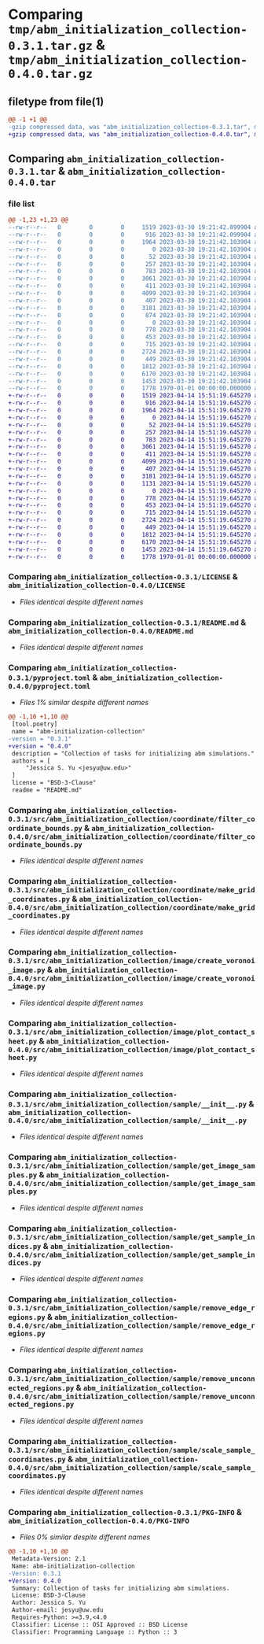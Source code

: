 # Comparing `tmp/abm_initialization_collection-0.3.1.tar.gz` & `tmp/abm_initialization_collection-0.4.0.tar.gz`

## filetype from file(1)

```diff
@@ -1 +1 @@
-gzip compressed data, was "abm_initialization_collection-0.3.1.tar", max compression
+gzip compressed data, was "abm_initialization_collection-0.4.0.tar", max compression
```

## Comparing `abm_initialization_collection-0.3.1.tar` & `abm_initialization_collection-0.4.0.tar`

### file list

```diff
@@ -1,23 +1,23 @@
--rw-r--r--   0        0        0     1519 2023-03-30 19:21:42.099904 abm_initialization_collection-0.3.1/LICENSE
--rw-r--r--   0        0        0      916 2023-03-30 19:21:42.099904 abm_initialization_collection-0.3.1/README.md
--rw-r--r--   0        0        0     1964 2023-03-30 19:21:42.103904 abm_initialization_collection-0.3.1/pyproject.toml
--rw-r--r--   0        0        0        0 2023-03-30 19:21:42.103904 abm_initialization_collection-0.3.1/src/abm_initialization_collection/__init__.py
--rw-r--r--   0        0        0       52 2023-03-30 19:21:42.103904 abm_initialization_collection-0.3.1/src/abm_initialization_collection/__main__.py
--rw-r--r--   0        0        0      257 2023-03-30 19:21:42.103904 abm_initialization_collection-0.3.1/src/abm_initialization_collection/coordinate/__init__.py
--rw-r--r--   0        0        0      783 2023-03-30 19:21:42.103904 abm_initialization_collection-0.3.1/src/abm_initialization_collection/coordinate/filter_coordinate_bounds.py
--rw-r--r--   0        0        0     3061 2023-03-30 19:21:42.103904 abm_initialization_collection-0.3.1/src/abm_initialization_collection/coordinate/make_grid_coordinates.py
--rw-r--r--   0        0        0      411 2023-03-30 19:21:42.103904 abm_initialization_collection-0.3.1/src/abm_initialization_collection/image/__init__.py
--rw-r--r--   0        0        0     4099 2023-03-30 19:21:42.103904 abm_initialization_collection-0.3.1/src/abm_initialization_collection/image/create_voronoi_image.py
--rw-r--r--   0        0        0      407 2023-03-30 19:21:42.103904 abm_initialization_collection-0.3.1/src/abm_initialization_collection/image/get_image_bounds.py
--rw-r--r--   0        0        0     3181 2023-03-30 19:21:42.103904 abm_initialization_collection-0.3.1/src/abm_initialization_collection/image/plot_contact_sheet.py
--rw-r--r--   0        0        0      874 2023-03-30 19:21:42.103904 abm_initialization_collection-0.3.1/src/abm_initialization_collection/image/select_fov_images.py
--rw-r--r--   0        0        0        0 2023-03-30 19:21:42.103904 abm_initialization_collection-0.3.1/src/abm_initialization_collection/py.typed
--rw-r--r--   0        0        0      778 2023-03-30 19:21:42.103904 abm_initialization_collection-0.3.1/src/abm_initialization_collection/sample/__init__.py
--rw-r--r--   0        0        0      453 2023-03-30 19:21:42.103904 abm_initialization_collection-0.3.1/src/abm_initialization_collection/sample/exclude_selected_ids.py
--rw-r--r--   0        0        0      715 2023-03-30 19:21:42.103904 abm_initialization_collection-0.3.1/src/abm_initialization_collection/sample/get_image_samples.py
--rw-r--r--   0        0        0     2724 2023-03-30 19:21:42.103904 abm_initialization_collection-0.3.1/src/abm_initialization_collection/sample/get_sample_indices.py
--rw-r--r--   0        0        0      449 2023-03-30 19:21:42.103904 abm_initialization_collection-0.3.1/src/abm_initialization_collection/sample/include_selected_ids.py
--rw-r--r--   0        0        0     1812 2023-03-30 19:21:42.103904 abm_initialization_collection-0.3.1/src/abm_initialization_collection/sample/remove_edge_regions.py
--rw-r--r--   0        0        0     6170 2023-03-30 19:21:42.103904 abm_initialization_collection-0.3.1/src/abm_initialization_collection/sample/remove_unconnected_regions.py
--rw-r--r--   0        0        0     1453 2023-03-30 19:21:42.103904 abm_initialization_collection-0.3.1/src/abm_initialization_collection/sample/scale_sample_coordinates.py
--rw-r--r--   0        0        0     1778 1970-01-01 00:00:00.000000 abm_initialization_collection-0.3.1/PKG-INFO
+-rw-r--r--   0        0        0     1519 2023-04-14 15:51:19.645270 abm_initialization_collection-0.4.0/LICENSE
+-rw-r--r--   0        0        0      916 2023-04-14 15:51:19.645270 abm_initialization_collection-0.4.0/README.md
+-rw-r--r--   0        0        0     1964 2023-04-14 15:51:19.645270 abm_initialization_collection-0.4.0/pyproject.toml
+-rw-r--r--   0        0        0        0 2023-04-14 15:51:19.645270 abm_initialization_collection-0.4.0/src/abm_initialization_collection/__init__.py
+-rw-r--r--   0        0        0       52 2023-04-14 15:51:19.645270 abm_initialization_collection-0.4.0/src/abm_initialization_collection/__main__.py
+-rw-r--r--   0        0        0      257 2023-04-14 15:51:19.645270 abm_initialization_collection-0.4.0/src/abm_initialization_collection/coordinate/__init__.py
+-rw-r--r--   0        0        0      783 2023-04-14 15:51:19.645270 abm_initialization_collection-0.4.0/src/abm_initialization_collection/coordinate/filter_coordinate_bounds.py
+-rw-r--r--   0        0        0     3061 2023-04-14 15:51:19.645270 abm_initialization_collection-0.4.0/src/abm_initialization_collection/coordinate/make_grid_coordinates.py
+-rw-r--r--   0        0        0      411 2023-04-14 15:51:19.645270 abm_initialization_collection-0.4.0/src/abm_initialization_collection/image/__init__.py
+-rw-r--r--   0        0        0     4099 2023-04-14 15:51:19.645270 abm_initialization_collection-0.4.0/src/abm_initialization_collection/image/create_voronoi_image.py
+-rw-r--r--   0        0        0      407 2023-04-14 15:51:19.645270 abm_initialization_collection-0.4.0/src/abm_initialization_collection/image/get_image_bounds.py
+-rw-r--r--   0        0        0     3181 2023-04-14 15:51:19.645270 abm_initialization_collection-0.4.0/src/abm_initialization_collection/image/plot_contact_sheet.py
+-rw-r--r--   0        0        0     1131 2023-04-14 15:51:19.645270 abm_initialization_collection-0.4.0/src/abm_initialization_collection/image/select_fov_images.py
+-rw-r--r--   0        0        0        0 2023-04-14 15:51:19.645270 abm_initialization_collection-0.4.0/src/abm_initialization_collection/py.typed
+-rw-r--r--   0        0        0      778 2023-04-14 15:51:19.645270 abm_initialization_collection-0.4.0/src/abm_initialization_collection/sample/__init__.py
+-rw-r--r--   0        0        0      453 2023-04-14 15:51:19.645270 abm_initialization_collection-0.4.0/src/abm_initialization_collection/sample/exclude_selected_ids.py
+-rw-r--r--   0        0        0      715 2023-04-14 15:51:19.645270 abm_initialization_collection-0.4.0/src/abm_initialization_collection/sample/get_image_samples.py
+-rw-r--r--   0        0        0     2724 2023-04-14 15:51:19.645270 abm_initialization_collection-0.4.0/src/abm_initialization_collection/sample/get_sample_indices.py
+-rw-r--r--   0        0        0      449 2023-04-14 15:51:19.645270 abm_initialization_collection-0.4.0/src/abm_initialization_collection/sample/include_selected_ids.py
+-rw-r--r--   0        0        0     1812 2023-04-14 15:51:19.645270 abm_initialization_collection-0.4.0/src/abm_initialization_collection/sample/remove_edge_regions.py
+-rw-r--r--   0        0        0     6170 2023-04-14 15:51:19.645270 abm_initialization_collection-0.4.0/src/abm_initialization_collection/sample/remove_unconnected_regions.py
+-rw-r--r--   0        0        0     1453 2023-04-14 15:51:19.645270 abm_initialization_collection-0.4.0/src/abm_initialization_collection/sample/scale_sample_coordinates.py
+-rw-r--r--   0        0        0     1778 1970-01-01 00:00:00.000000 abm_initialization_collection-0.4.0/PKG-INFO
```

### Comparing `abm_initialization_collection-0.3.1/LICENSE` & `abm_initialization_collection-0.4.0/LICENSE`

 * *Files identical despite different names*

### Comparing `abm_initialization_collection-0.3.1/README.md` & `abm_initialization_collection-0.4.0/README.md`

 * *Files identical despite different names*

### Comparing `abm_initialization_collection-0.3.1/pyproject.toml` & `abm_initialization_collection-0.4.0/pyproject.toml`

 * *Files 1% similar despite different names*

```diff
@@ -1,10 +1,10 @@
 [tool.poetry]
 name = "abm-initialization-collection"
-version = "0.3.1"
+version = "0.4.0"
 description = "Collection of tasks for initializing abm simulations."
 authors = [
     "Jessica S. Yu <jesyu@uw.edu>"
 ]
 license = "BSD-3-Clause"
 readme = "README.md"
```

### Comparing `abm_initialization_collection-0.3.1/src/abm_initialization_collection/coordinate/filter_coordinate_bounds.py` & `abm_initialization_collection-0.4.0/src/abm_initialization_collection/coordinate/filter_coordinate_bounds.py`

 * *Files identical despite different names*

### Comparing `abm_initialization_collection-0.3.1/src/abm_initialization_collection/coordinate/make_grid_coordinates.py` & `abm_initialization_collection-0.4.0/src/abm_initialization_collection/coordinate/make_grid_coordinates.py`

 * *Files identical despite different names*

### Comparing `abm_initialization_collection-0.3.1/src/abm_initialization_collection/image/create_voronoi_image.py` & `abm_initialization_collection-0.4.0/src/abm_initialization_collection/image/create_voronoi_image.py`

 * *Files identical despite different names*

### Comparing `abm_initialization_collection-0.3.1/src/abm_initialization_collection/image/plot_contact_sheet.py` & `abm_initialization_collection-0.4.0/src/abm_initialization_collection/image/plot_contact_sheet.py`

 * *Files identical despite different names*

### Comparing `abm_initialization_collection-0.3.1/src/abm_initialization_collection/sample/__init__.py` & `abm_initialization_collection-0.4.0/src/abm_initialization_collection/sample/__init__.py`

 * *Files identical despite different names*

### Comparing `abm_initialization_collection-0.3.1/src/abm_initialization_collection/sample/get_image_samples.py` & `abm_initialization_collection-0.4.0/src/abm_initialization_collection/sample/get_image_samples.py`

 * *Files identical despite different names*

### Comparing `abm_initialization_collection-0.3.1/src/abm_initialization_collection/sample/get_sample_indices.py` & `abm_initialization_collection-0.4.0/src/abm_initialization_collection/sample/get_sample_indices.py`

 * *Files identical despite different names*

### Comparing `abm_initialization_collection-0.3.1/src/abm_initialization_collection/sample/remove_edge_regions.py` & `abm_initialization_collection-0.4.0/src/abm_initialization_collection/sample/remove_edge_regions.py`

 * *Files identical despite different names*

### Comparing `abm_initialization_collection-0.3.1/src/abm_initialization_collection/sample/remove_unconnected_regions.py` & `abm_initialization_collection-0.4.0/src/abm_initialization_collection/sample/remove_unconnected_regions.py`

 * *Files identical despite different names*

### Comparing `abm_initialization_collection-0.3.1/src/abm_initialization_collection/sample/scale_sample_coordinates.py` & `abm_initialization_collection-0.4.0/src/abm_initialization_collection/sample/scale_sample_coordinates.py`

 * *Files identical despite different names*

### Comparing `abm_initialization_collection-0.3.1/PKG-INFO` & `abm_initialization_collection-0.4.0/PKG-INFO`

 * *Files 0% similar despite different names*

```diff
@@ -1,10 +1,10 @@
 Metadata-Version: 2.1
 Name: abm-initialization-collection
-Version: 0.3.1
+Version: 0.4.0
 Summary: Collection of tasks for initializing abm simulations.
 License: BSD-3-Clause
 Author: Jessica S. Yu
 Author-email: jesyu@uw.edu
 Requires-Python: >=3.9,<4.0
 Classifier: License :: OSI Approved :: BSD License
 Classifier: Programming Language :: Python :: 3
```

